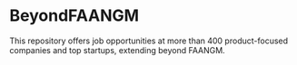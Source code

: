 # BeyondFAANGM
This repository offers job opportunities at more than 400 product-focused companies and top startups, extending beyond FAANGM.
